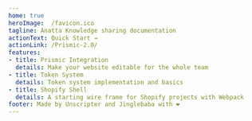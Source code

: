 ```yaml
---
home: true
heroImage: 	/favicon.ico
tagline: Anatta Knowledge sharing documentation
actionText: Quick Start →
actionLink: /Prismic-2.0/
features:
- title: Prismic Integration
  details: Make your website editable for the whole team
- title: Token System
  details: Token system implementation and basics
- title: Shopify Shell
  details: A starting wire frame for Shopify projects with Webpack 
footer: Made by Unscripter and Jinglebaba with ❤️
---
```

